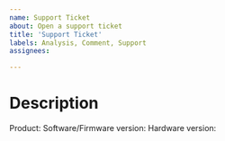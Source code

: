 ```yaml
---
name: Support Ticket
about: Open a support ticket
title: 'Support Ticket'
labels: Analysis, Comment, Support
assignees:

---
```


# Description
<!-- Describe the issue you need assitance with -->
<!-- Please include as much information as possible -->
Product:
Software/Firmware version:
Hardware version: